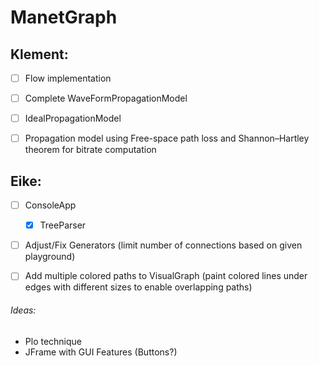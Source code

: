 # ManetGraph

## Klement:
- [ ] Flow implementation
- [ ] Complete WaveFormPropagationModel 
- [ ] IdealPropagationModel
- [ ] Propagation model using Free-space path loss and Shannon–Hartley theorem for bitrate computation
 
 
## Eike: 
- [ ] ConsoleApp
   - [x] TreeParser
- [ ] Adjust/Fix Generators (limit number of connections based on given playground)
- [ ] Add multiple colored paths to VisualGraph (paint colored lines under edges with different sizes to enable overlapping paths)


###### Ideas:
- Plo technique 
- JFrame with GUI Features (Buttons?)



